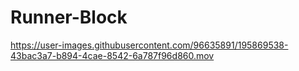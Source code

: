 # Runner-Block




https://user-images.githubusercontent.com/96635891/195869538-43bac3a7-b894-4cae-8542-6a787f96d860.mov

